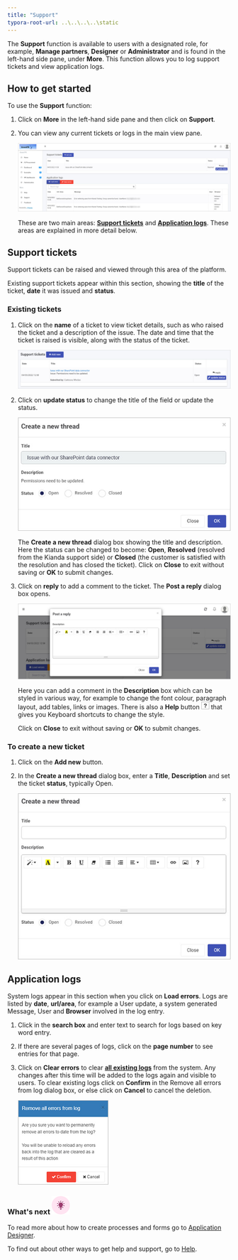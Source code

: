 ```yaml
---
title: "Support"
typora-root-url: ..\..\..\..\static
---
```


The **Support** function is available to users with a designated role, for example, **Manage partners**, **Designer** or **Administrator** and is found in the left-hand side pane, under **More**. This function allows you to log support tickets and view application logs.

## How to get started

To use the **Support** function:

1. Click on **More** in the left-hand side pane and then click on **Support**. 

2. You can view any current tickets or logs in the main view pane. 

   ![Support view](/images/support-function-updated.jpg)

   

   These are two main areas: [**Support tickets**](#support-tickets) and [**Application logs**](#application-logs). These areas are explained in more detail below. 
   
   
## Support tickets
Support tickets can be raised and viewed through this area of the platform.

Existing support tickets appear within this section, showing the **title** of the ticket, **date** it was issued and **status**. 

### Existing tickets ### 

1. Click on the **name** of a ticket to view ticket details, such as who raised the ticket and a description of the issue. The date and time that the ticket is raised is visible, along with the status of the ticket.

   ![Support ticket details example](/images/existing-support-ticket-eg.jpg)

2. Click on **update status** to change the title of the field or update the status. 

   ![Update ticket status](/images/new-thread.jpg)

   The **Create a new thread** dialog box showing the title and description. Here the status can be changed to become: **Open**, **Resolved** (resolved from the Kianda support side) or **Closed** (the customer is satisfied with the resolution and has closed the ticket). Click on **Close** to exit without saving or **OK** to submit changes.

3. Click on **reply** to add a comment to the ticket. The **Post a reply** dialog box opens. 

   ![Post comment](/images/post-comment.jpg)

   Here you can add a comment in the **Description** box which can be styled in various way, for example to change the font colour, paragraph layout, add tables, links or images. There is also a **Help** button ![Help button](/images/help-button.jpg) that gives you Keyboard shortcuts to change the style. 

   

   Click on **Close** to exit without saving or **OK** to submit changes.



### To create a new ticket

1. Click on the **Add new** button.
2. In the **Create a new thread** dialog box, enter a **Title**, **Description** and set the ticket **status**, typically Open. 

   ![New support ticket](/images/new-ticket-thread.jpg)








## Application logs

System logs appear in this section when you click on **Load errors**. Logs are listed by **date**, **url/area**, for example a User update, a system generated Message, User and **Browser** involved in the log entry. 

1. Click in the **search box** and enter text to search for logs based on key word entry. 

2. If there are several pages of logs, click on the **page number** to see entries for that page. 

3. Click on **Clear errors** to clear **<u>all existing logs</u>** from the system. Any changes after this time will be added to the logs again and visible to users. To clear existing logs click on **Confirm** in the Remove all errors from log dialog box, or else click on **Cancel** to cancel the deletion.

   ![Remove all errors from log dialog box](/images/remove-all-errors-confirm.jpg)




### What's next  ![Idea icon](/images/18.png) ###

To read more about how to create processes and forms go to [Application Designer](/docs/platform/application-designer/).

To find out about other ways to get help and support, go to [Help](/docs/platform/general/help).